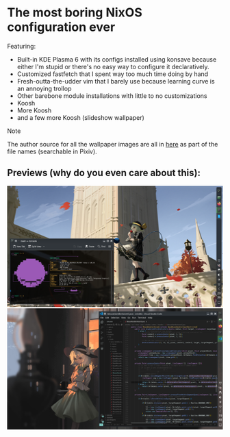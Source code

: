 # The most boring NixOS configuration ever

Featuring:
- Built-in KDE Plasma 6 with its configs installed using konsave because either I'm stupid or there's no easy way to configure it declaratively.
- Customized fastfetch that I spent way too much time doing by hand
- Fresh-outta-the-udder vim that I barely use because learning curve is an annoying trollop
- Other barebone module installations with little to no customizations
- Koosh
- More Koosh
- and a few more Koosh (slideshow wallpaper)

> [!NOTE]
> The author source for all the wallpaper images are all in [here](assets/ksh-bg-imgs) as part of the file names (searchable in Pixiv).

## Previews (why do you even care about this):

![Koosh-fastfetch](assets/previews/Screenshot_20240718_203613.png)
![Koosh-randomApplication](assets/previews/Screenshot_20240718_194824.png)
